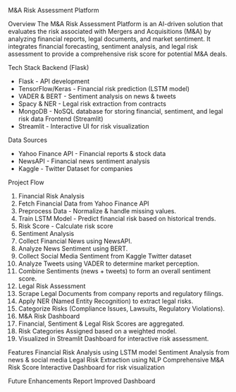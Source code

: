 M&A Risk Assessment Platform

Overview
The M&A Risk Assessment Platform is an AI-driven solution that evaluates the risk associated with Mergers and Acquisitions (M&A) by analyzing financial reports, legal documents, and market sentiment. It integrates financial forecasting, sentiment analysis, and legal risk assessment to provide a comprehensive risk score for potential M&A deals.

Tech Stack
Backend (Flask)
* Flask - API development
* TensorFlow/Keras - Financial risk prediction (LSTM model)
* VADER & BERT - Sentiment analysis on news & tweets
* Spacy & NER - Legal risk extraction from contracts
* MongoDB - NoSQL database for storing financial, sentiment, and legal risk data
Frontend (Streamlit)
* Streamlit - Interactive UI for risk visualization

Data Sources
* Yahoo Finance API - Financial reports & stock data
* NewsAPI - Financial news sentiment analysis
* Kaggle - Twitter Dataset for companies 

Project Flow
1. Financial Risk Analysis
1. Fetch Financial Data from Yahoo Finance API 
2. Preprocess Data - Normalize & handle missing values.
3. Train LSTM Model - Predict financial risk based on historical trends.
4. Risk Score - Calculate risk score
2. Sentiment Analysis
1. Collect Financial News using NewsAPI.
2. Analyze News Sentiment using BERT.
3. Collect Social Media Sentiment from Kaggle Twitter dataset 
4. Analyze Tweets using VADER to determine market perception.
5. Combine Sentiments (news + tweets) to form an overall sentiment score.
3. Legal Risk Assessment
1. Scrape Legal Documents from company reports and regulatory filings.
2. Apply NER (Named Entity Recognition) to extract legal risks.
3. Categorize Risks (Compliance Issues, Lawsuits, Regulatory Violations).
4. M&A Risk Dashboard
1. Financial, Sentiment & Legal Risk Scores are aggregated.
2. Risk Categories Assigned based on a weighted model.
3. Visualized in Streamlit Dashboard for interactive risk assessment.

Features
Financial Risk Analysis using LSTM model Sentiment Analysis from news & social media Legal Risk Extraction using NLP Comprehensive M&A Risk Score Interactive Dashboard for risk visualization

Future Enhancements
Report
Improved Dashboard
